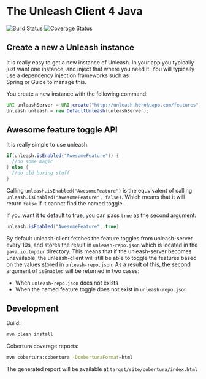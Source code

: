 # The Unleash Client 4 Java

[![Build Status](https://travis-ci.org/Unleash/unleash-client-java.svg?branch=master)](https://travis-ci.org/Unleash/unleash-client-java)
[![Coverage Status](https://coveralls.io/repos/Unleash/unleash-client-java/badge.png?branch=master)](https://coveralls.io/r/Unleash/unleash-client-java?branch=master)

## Create a new a Unleash instance

It is really easy to get a new instance of Unleash. In your app you typically just want one instance, 
and inject that where you need it. You will typically use a dependency injection frameworks such as  
Spring or Guice to manage this. 

You create a new instance with the following command:
```java
URI unleashServer = URI.create("http://unleash.herokuapp.com/features")
Unleash unleash = new DefaultUnleash(unleashServer);
```

## Awesome feature toggle API

It is really simple to use unleash.

```java
if(unleash.isEnabled("AwesomeFeature")) {
  //do some magic
} else {
  //do old boring stuff
}
```

Calling `unleash.isEnabled("AwesomeFeature")` is the equvivalent of calling `unleash.isEnabled("AwesomeFeature", false)`. Which means that it will return `false` if it cannot find the named toggle. 

If you want it to default to true, you can pass `true` as the second argument:
```java
unleash.isEnabled("AwesomeFeature", true)
```

By default unleash-client fetches the feature toggles from unleash-server every 10s, and stores the result in `unleash-repo.json` which is located in the `java.io.tmpdir` directory. This means that if the unleash-server becomes unavailable, the unleash-client will still be able to toggle the features based on the values stored in `unleash-repo.json`. As a result of this, the second argument of `isEnabled` will be returned in two cases:
* When `unleash-repo.json` does not exists
* When the named feature toggle does not exist in `unleash-repo.json`

## Development

Build:
```bash
mvn clean install
```

Cobertura coverage reports:
```bash
mvn cobertura:cobertura -DcoberturaFormat=html
```
The generated report will be available at ```target/site/cobertura/index.html```
